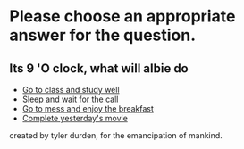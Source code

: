 # Please choose an appropriate answer for the question.

## Its 9 'O clock, what will albie do


* [Go to class and study well](./nice.md)
* [Sleep and wait for the call](./nice.md)
* [Go to mess and enjoy the breakfast](./3.md)
* [Complete yesterday's movie](./nice.md)




created by tyler durden, for the  emancipation of mankind.
